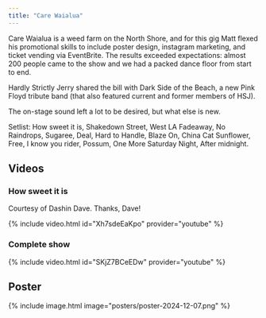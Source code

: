 ```yaml
---
title: "Care Waialua"
---
```


Care Waialua is a weed farm on the North Shore, and for this gig Matt flexed his promotional skills to include poster design, instagram marketing, and ticket vending via EventBrite. The results exceeded expectations: almost 200 people came to the show and we had a packed dance floor from start to end.  

Hardly Strictly Jerry shared the bill with Dark Side of the Beach, a new Pink Floyd tribute band (that also featured current and former members of HSJ). 

The on-stage sound left a lot to be desired, but what else is new. 

Setlist: How sweet it is, Shakedown Street, West LA Fadeaway, No Raindrops, Sugaree, Deal, Hard to Handle, Blaze On, China Cat Sunflower, Free, I know you rider, Possum, One More Saturday Night, After midnight.

## Videos

### How sweet it is

Courtesy of Dashin Dave. Thanks, Dave!

{% include video.html id="Xh7sdeEaKpo" provider="youtube" %}

### Complete show

{% include video.html id="SKjZ7BCeEDw" provider="youtube" %}

## Poster

{% include image.html image="posters/poster-2024-12-07.png" %}
